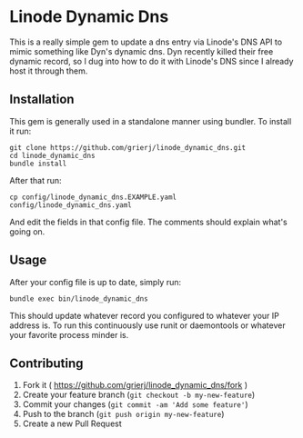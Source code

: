 # Linode Dynamic Dns

This is a really simple gem to update a dns entry via Linode's DNS API to mimic something like Dyn's dynamic dns.  Dyn recently killed their free dynamic record, so I dug into how to do it with Linode's DNS since I already host it through them.

## Installation

This gem is generally used in a standalone manner using bundler.  To install it run:

    git clone https://github.com/grierj/linode_dynamic_dns.git
    cd linode_dynamic_dns
    bundle install
    
After that run:

    cp config/linode_dynamic_dns.EXAMPLE.yaml config/linode_dynamic_dns.yaml
    
And edit the fields in that config file.  The comments should explain what's going on.

## Usage

After your config file is up to date, simply run:

    bundle exec bin/linode_dynamic_dns
    
This should update whatever record you configured to whatever your IP address is.  To run this continuously use runit or daemontools or whatever your favorite process minder is.

## Contributing

1. Fork it ( https://github.com/grierj/linode_dynamic_dns/fork )
2. Create your feature branch (`git checkout -b my-new-feature`)
3. Commit your changes (`git commit -am 'Add some feature'`)
4. Push to the branch (`git push origin my-new-feature`)
5. Create a new Pull Request
